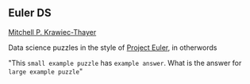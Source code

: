## Euler DS
[Mitchell P. Krawiec-Thayer](https://linkedin.com/in/mitchellpkt)

Data science puzzles in the style of [Project Euler](https://projecteuler.net/), in otherwords

"This `small example puzzle` has `example answer`. What is the answer for `large example puzzle`"
